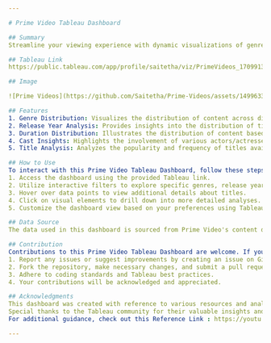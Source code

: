 ```yaml
---

# Prime Video Tableau Dashboard

## Summary
Streamline your viewing experience with dynamic visualizations of genre, release year, duration, cast, and titles. Effortlessly navigate through Prime's vast library. Enhance your entertainment journey.

## Tableau Link
https://public.tableau.com/app/profile/saitetha/viz/PrimeVideos_17099135877460/PrimeVideos 

## Image

![Prime Videos](https://github.com/Saitetha/Prime-Videos/assets/149963307/08e240c7-cb40-44cf-9d6d-f1f422a2257d)

## Features
1. Genre Distribution: Visualizes the distribution of content across different genres.
2. Release Year Analysis: Provides insights into the distribution of titles over the years.
3. Duration Distribution: Illustrates the distribution of content based on duration (e.g., movies, series).
4. Cast Insights: Highlights the involvement of various actors/actresses in Prime Video content.
5. Title Analysis: Analyzes the popularity and frequency of titles available on Prime Video.

## How to Use
To interact with this Prime Video Tableau Dashboard, follow these steps:
1. Access the dashboard using the provided Tableau link.
2. Utilize interactive filters to explore specific genres, release years, or cast members.
3. Hover over data points to view additional details about titles.
4. Click on visual elements to drill down into more detailed analyses.
5. Customize the dashboard view based on your preferences using Tableau's features.

## Data Source
The data used in this dashboard is sourced from Prime Video's content database.

## Contribution
Contributions to this Prime Video Tableau Dashboard are welcome. If you would like to contribute, please follow these steps:
1. Report any issues or suggest improvements by creating an issue on GitHub.
2. Fork the repository, make necessary changes, and submit a pull request with detailed explanations.
3. Adhere to coding standards and Tableau best practices.
4. Your contributions will be acknowledged and appreciated.

## Acknowledgments
This dashboard was created with reference to various resources and analyses available online.
Special thanks to the Tableau community for their valuable insights and resources.
For additional guidance, check out this Reference Link : https://youtu.be/ZFndp6d47uo?si=e-mmXd1l1070HM-z .

---
```

